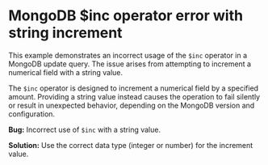 # MongoDB $inc operator error with string increment
This example demonstrates an incorrect usage of the `$inc` operator in a MongoDB update query.  The issue arises from attempting to increment a numerical field with a string value.

The `$inc` operator is designed to increment a numerical field by a specified amount.  Providing a string value instead causes the operation to fail silently or result in unexpected behavior, depending on the MongoDB version and configuration. 

**Bug:** Incorrect use of `$inc` with a string value.

**Solution:** Use the correct data type (integer or number) for the increment value.